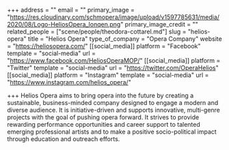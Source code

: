 +++
address = ""
email = ""
primary_image = "https://res.cloudinary.com/schmopera/image/upload/v1597785631/media/2020/08/Logo-HeliosOpera_lonqen.png"
primary_image_credit = ""
related_people = ["scene/people/theodora-cottarel.md"]
slug = "helios-opera"
title = "Helios Opera"
type_of_company = "Opera Company"
website = "https://heliosopera.com/"
[[social_media]]
platform = "Facebook"
template = "social-media"
url = "https://www.facebook.com/HeliosOperaMOP/"
[[social_media]]
platform = "Twitter"
template = "social-media"
url = "https://twitter.com/OperaHelios"
[[social_media]]
platform = "Instagram"
template = "social-media"
url = "https://www.instagram.com/helios_opera/"

+++
Helios Opera aims to bring opera into the future by creating a sustainable, business-minded company designed to engage a modern and diverse audience. It is initiative-driven and supports innovative, multi-genre projects with the goal of pushing opera forward. It strives to provide rewarding performance opportunities and career support to talented emerging professional artists and to make a positive socio-political impact through education and outreach efforts.